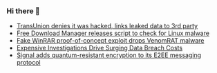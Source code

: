 ### Hi there 👋

<!--START_SECTION:feed-->
* [TransUnion denies it was hacked, links leaked data to 3rd party](https://www.bleepingcomputer.com/news/security/transunion-denies-it-was-hacked-links-leaked-data-to-3rd-party/)
* [Free Download Manager releases script to check for Linux malware](https://www.bleepingcomputer.com/news/security/free-download-manager-releases-script-to-check-for-linux-malware/)
* [Fake WinRAR proof-of-concept exploit drops VenomRAT malware](https://www.bleepingcomputer.com/news/security/fake-winrar-proof-of-concept-exploit-drops-venomrat-malware/)
* [Expensive Investigations Drive Surging Data Breach Costs](https://www.bleepingcomputer.com/news/security/expensive-investigations-drive-surging-data-breach-costs/)
* [Signal adds quantum-resistant encryption to its E2EE messaging protocol](https://www.bleepingcomputer.com/news/security/signal-adds-quantum-resistant-encryption-to-its-e2ee-messaging-protocol/)
<!--END_SECTION:feed-->

<!--
**frankenk/frankenk** is a ✨ _special_ ✨ repository because its `README.md` (this file) appears on your GitHub profile.

Here are some ideas to get you started:

- 🔭 I’m currently working on ...
- 🌱 I’m currently learning ...
- 👯 I’m looking to collaborate on ...
- 🤔 I’m looking for help with ...
- 💬 Ask me about ...
- 📫 How to reach me: ...
- 😄 Pronouns: ...
- ⚡ Fun fact: ...
-->



